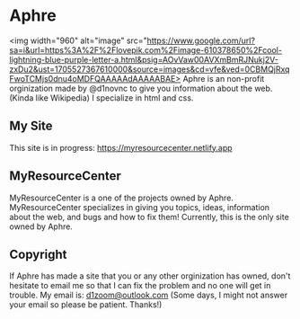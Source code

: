 # Aphre
<img width="960" alt="image" src="https://www.google.com/url?sa=i&url=https%3A%2F%2Flovepik.com%2Fimage-610378650%2Fcool-lightning-blue-purple-letter-a.html&psig=AOvVaw00AVXmBmRJNukj2V-zxDu2&ust=1705527367610000&source=images&cd=vfe&ved=0CBMQjRxqFwoTCMjs0dnu4oMDFQAAAAAdAAAAABAE>
Aphre is an non-profit orginization made by @d1novnc to give you information about the web. (Kinda like Wikipedia) I specialize in html and css.

## My Site
This site is in progress: https://myresourcecenter.netlify.app

## MyResourceCenter
MyResourceCenter is a one of the projects owned by Aphre. MyResourceCenter specializes in giving you topics, ideas, information about the web, and bugs and how to fix them! Currently,
this is the only site owned by Aphre.

## Copyright
If Aphre has made a site that you or any other orginization has owned, don't hesitate to email me so that I can fix the problem and no one will get in trouble.
My email is: d1zoom@outlook.com (Some days, I might not answer your email so please be patient. Thanks!)

